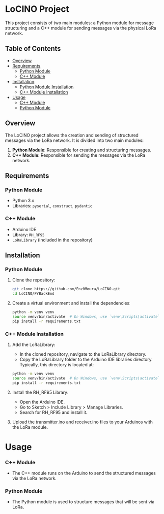 # LoCINO Project

This project consists of two main modules: a Python module for message structuring and a C++ module for sending messages via the physical LoRa network.

## Table of Contents

- [Overview](#overview)
- [Requirements](#requirements)
  - [Python Module](#python-module)
  - [C++ Module](#c-module)
- [Installation](#installation)
  - [Python Module Installation](#python-module-installation)
  - [C++ Module Installation](#c-module-installation)
- [Usage](#usage)
  - [C++ Module](#c-module-1)
  - [Python Module](#python-module-1)
  

## Overview

The LoCINO project allows the creation and sending of structured messages via the LoRa network. It is divided into two main modules:
1. **Python Module**: Responsible for creating and structuring messages.
2. **C++ Module**: Responsible for sending the messages via the LoRa network.

## Requirements

### Python Module 
- Python 3.x
- Libraries: `pyserial`, `construct`, `pydantic`

### C++ Module
- Arduino IDE
- Library: `RH_RF95`
- `LoRaLibrary` (included in the repository)

## Installation

### Python Module

1. Clone the repository:
   ```sh
   git clone https://github.com/Enz0Moura/LoCINO.git
   cd LoCINO/PYBackEnd
2. Create a virtual environment and install the dependencies:
    ```sh
   python -m venv venv
   source venv/bin/activate  # On Windows, use `venv\Scripts\activate`
   pip install -r requirements.txt

### C++ Module Installation
1. Add the LoRaLibrary:

    - In the cloned repository, navigate to the LoRaLibrary directory.
    - Copy the LoRaLibrary folder to the Arduino IDE libraries directory. Typically, this directory is located at:
    ```sh
    python -m venv venv
    source venv/bin/activate  # On Windows, use `venv\Scripts\activate`
    pip install -r requirements.txt

2. Install the RH_RF95 Library:

    - Open the Arduino IDE.
    - Go to Sketch > Include Library > Manage Libraries.
    - Search for RH_RF95 and install it.
3. Upload the transmitter.ino and receiver.ino files to your Arduinos with the LoRa module.

# Usage
### C++ Module
- The C++ module runs on the Arduino to send the structured messages via the LoRa network.

### Python Module
- The Python module is used to structure messages that will be sent via LoRa.


